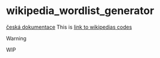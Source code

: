 # wikipedia_wordlist_generator
[česká dokumentace](https://github.com/theFivehead/wikipedia_wordlist_generator/blob/main/README_cz.md)
This is 
[link to wikipedias codes](https://en.wikipedia.org/wiki/List_of_Wikipedias#Wikipedia_edition_codes)
> [!WARNING]
> WIP
